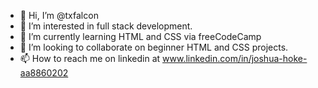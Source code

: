 - 👋 Hi, I’m @txfalcon
- 👀 I’m interested in full stack development.
- 🌱 I’m currently learning HTML and CSS via freeCodeCamp
- 💞️ I’m looking to collaborate on beginner HTML and CSS projects.
- 📫 How to reach me on linkedin at www.linkedin.com/in/joshua-hoke-aa8860202

<!---
txfalcon/txfalcon is a ✨ special ✨ repository because its `README.md` (this file) appears on your GitHub profile.
You can click the Preview link to take a look at your changes.
--->
